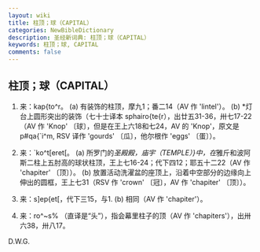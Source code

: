 ```yaml
---
layout: wiki
title: 柱顶；球（CAPITAL）
categories: NewBibleDictionary
description: 圣经新词典: 柱顶；球（CAPITAL）
keywords: 柱顶；球, CAPITAL
comments: false
---
```


## 柱顶；球（CAPITAL）

1. 来：kap{to^r。 (a) 有装饰的柱顶，摩九1；番二14（AV 作 'lintel'）。 (b) *灯台上圆形突出的装饰（七十士译本 sphairo{te{r），出廿五31-36，卅七17-22（AV 作 'Knop' 〔球〕，但是在王上六18和七24，AV 的 'Knop'，原文是 p#qa{`i^m, RSV 译作 'gourds' 〔瓜〕，他尔根作 'eggs' 〔蛋〕）。

2. 来：`ko^t[eret[。 (a) 所罗门的*圣殿殿，庙宇（TEMPLE）}中，在*雅斤和波阿斯二柱上五肘高的球状柱顶，王上七16-24；代下四12；耶五十二22（AV 作 'chapiter' 〔顶〕）。 (b) 放置活动洗濯盆的座顶上，沿着中空部分的边缘向上伸出的圆框，王上七31（RSV 作 'crown' 〔冠〕，AV 作 'chapiter' 〔顶〕）。

3. 来：s]ep{et[，代下三15，与1. (b) 相同（AV 作 'chapiter'）。

4. 来：ro^~s% （直译是“头”），指会幕里柱子的顶（AV 作 'chapiters'），出卅六38，卅八17。

D.W.G.






